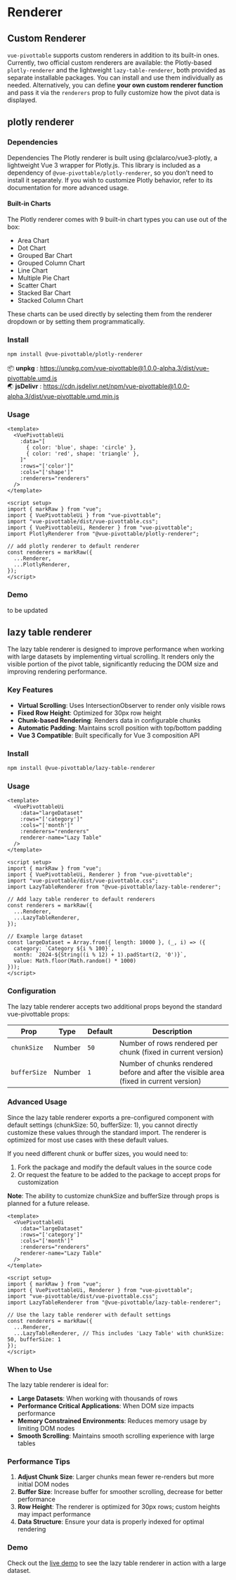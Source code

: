 # Renderer

## Custom Renderer

`vue-pivottable` supports custom renderers in addition to its built-in ones. Currently, two official custom renderers are available: the Plotly-based `plotly-renderer` and the lightweight `lazy-table-renderer`, both provided as separate installable packages.
You can install and use them individually as needed. Alternatively, you can define **your own custom renderer function** and pass it via the `renderers` prop to fully customize how the pivot data is displayed.

## plotly renderer

### Dependencies

Dependencies
The Plotly renderer is built using @clalarco/vue3-plotly, a lightweight Vue 3 wrapper for Plotly.js.
This library is included as a dependency of `@vue-pivottable/plotly-renderer`, so you don’t need to install it separately.
If you wish to customize Plotly behavior, refer to its documentation for more advanced usage.

#### Built-in Charts

The Plotly renderer comes with 9 built-in chart types you can use out of the box:

- Area Chart
- Dot Chart
- Grouped Bar Chart
- Grouped Column Chart
- Line Chart
- Multiple Pie Chart
- Scatter Chart
- Stacked Bar Chart
- Stacked Column Chart

These charts can be used directly by selecting them from the renderer dropdown or by setting them programmatically.

### Install

```bash
npm install @vue-pivottable/plotly-renderer
```

📦 **unpkg** : <https://unpkg.com/vue-pivottable@1.0.0-alpha.3/dist/vue-pivottable.umd.js><br/>
🌏 **jsDelivr** : <https://cdn.jsdelivr.net/npm/vue-pivottable@1.0.0-alpha.3/dist/vue-pivottable.umd.min.js>

### Usage

```vue
<template>
  <VuePivottableUi
    :data="[
      { color: 'blue', shape: 'circle' },
      { color: 'red', shape: 'triangle' },
    ]"
    :rows="['color']"
    :cols="['shape']"
    :renderers="renderers"
  />
</template>

<script setup>
import { markRaw } from "vue";
import { VuePivottableUi } from "vue-pivottable";
import "vue-pivottable/dist/vue-pivottable.css";
import { VuePivottableUi, Renderer } from "vue-pivottable";
import PlotlyRenderer from "@vue-pivottable/plotly-renderer";

// add plotly renderer to default renderer
const renderers = markRaw({
  ...Renderer,
  ...PlotlyRenderer,
});
</script>
```

### Demo

to be updated

## lazy table renderer

The lazy table renderer is designed to improve performance when working with large datasets by implementing virtual scrolling. It renders only the visible portion of the pivot table, significantly reducing the DOM size and improving rendering performance.

### Key Features

- **Virtual Scrolling**: Uses IntersectionObserver to render only visible rows
- **Fixed Row Height**: Optimized for 30px row height
- **Chunk-based Rendering**: Renders data in configurable chunks
- **Automatic Padding**: Maintains scroll position with top/bottom padding
- **Vue 3 Compatible**: Built specifically for Vue 3 composition API

### Install

```bash
npm install @vue-pivottable/lazy-table-renderer
```

### Usage

```vue
<template>
  <VuePivottableUi
    :data="largeDataset"
    :rows="['category']"
    :cols="['month']"
    :renderers="renderers"
    renderer-name="Lazy Table"
  />
</template>

<script setup>
import { markRaw } from "vue";
import { VuePivottableUi, Renderer } from "vue-pivottable";
import "vue-pivottable/dist/vue-pivottable.css";
import LazyTableRenderer from "@vue-pivottable/lazy-table-renderer";

// Add lazy table renderer to default renderers
const renderers = markRaw({
  ...Renderer,
  ...LazyTableRenderer,
});

// Example large dataset
const largeDataset = Array.from({ length: 10000 }, (_, i) => ({
  category: `Category ${i % 100}`,
  month: `2024-${String((i % 12) + 1).padStart(2, '0')}`,
  value: Math.floor(Math.random() * 1000)
}));
</script>
```

### Configuration

The lazy table renderer accepts two additional props beyond the standard vue-pivottable props:

| Prop | Type | Default | Description |
|------|------|---------|-------------|
| `chunkSize` | Number | `50` | Number of rows rendered per chunk (fixed in current version) |
| `bufferSize` | Number | `1` | Number of chunks rendered before and after the visible area (fixed in current version) |

### Advanced Usage

Since the lazy table renderer exports a pre-configured component with default settings (chunkSize: 50, bufferSize: 1), you cannot directly customize these values through the standard import. The renderer is optimized for most use cases with these default values.

If you need different chunk or buffer sizes, you would need to:
1. Fork the package and modify the default values in the source code
2. Or request the feature to be added to the package to accept props for customization

**Note**: The ability to customize chunkSize and bufferSize through props is planned for a future release.

```vue
<template>
  <VuePivottableUi
    :data="largeDataset"
    :rows="['category']"
    :cols="['month']"
    :renderers="renderers"
    renderer-name="Lazy Table"
  />
</template>

<script setup>
import { markRaw } from "vue";
import { VuePivottableUi, Renderer } from "vue-pivottable";
import "vue-pivottable/dist/vue-pivottable.css";
import LazyTableRenderer from "@vue-pivottable/lazy-table-renderer";

// Use the lazy table renderer with default settings
const renderers = markRaw({
  ...Renderer,
  ...LazyTableRenderer, // This includes 'Lazy Table' with chunkSize: 50, bufferSize: 1
});
</script>
```

### When to Use

The lazy table renderer is ideal for:

- **Large Datasets**: When working with thousands of rows
- **Performance Critical Applications**: When DOM size impacts performance
- **Memory Constrained Environments**: Reduces memory usage by limiting DOM nodes
- **Smooth Scrolling**: Maintains smooth scrolling experience with large tables

### Performance Tips

1. **Adjust Chunk Size**: Larger chunks mean fewer re-renders but more initial DOM nodes
2. **Buffer Size**: Increase buffer for smoother scrolling, decrease for better performance
3. **Row Height**: The renderer is optimized for 30px rows; custom heights may impact performance
4. **Data Structure**: Ensure your data is properly indexed for optimal rendering

### Demo

Check out the [live demo](https://vue-pivottable.vercel.app/examples/lazy-table) to see the lazy table renderer in action with a large dataset.
